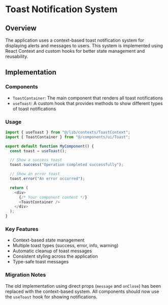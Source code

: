 # Toast Notification System

## Overview

The application uses a context-based toast notification system for displaying alerts and messages to users. This system is implemented using React Context and custom hooks for better state management and reusability.

## Implementation

### Components

- `ToastContainer`: The main component that renders all toast notifications
- `useToast`: A custom hook that provides methods to show different types of toast notifications

### Usage

```typescript
import { useToast } from "@/lib/contexts/ToastContext";
import { ToastContainer } from "@/components/ui/Toast";

export default function MyComponent() {
  const toast = useToast();

  // Show a success toast
  toast.success("Operation completed successfully");

  // Show an error toast
  toast.error("An error occurred");

  return (
    <div>
      {/* Your component content */}
      <ToastContainer />
    </div>
  );
}
```

### Key Features

- Context-based state management
- Multiple toast types (success, error, info, warning)
- Automatic cleanup of toast messages
- Consistent styling across the application
- Type-safe toast messages

### Migration Notes

The old implementation using direct props (`message` and `onClose`) has been replaced with the context-based system. All components should now use the `useToast` hook for showing notifications.
